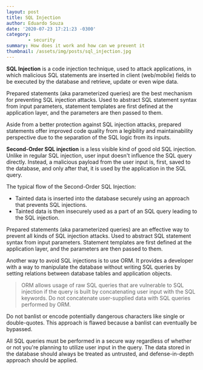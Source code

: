 ```yaml
---
layout: post
title: SQL Injection
author: Eduardo Souza
date: '2020-07-23 17:21:23 -0300'
category:
        - security
summary: How does it work and how can we prevent it
thumbnail: /assets/img/posts/sql_injection.jpg
---
```


**SQL Injection** is a code injection technique, used to attack applications, in which malicious SQL statements are inserted in client (web/mobile) fields to be executed by the database and retrieve, update or even wipe data.

Prepared statements (aka parameterized queries) are the best mechanism for preventing SQL injection attacks. Used to abstract SQL statement syntax from input parameters, statement templates are first defined at the application layer, and the parameters are then passed to them.

Aside from a better protection against SQL injection attacks, prepared statements offer improved code quality from a legibility and maintainability perspective due to the separation of the SQL logic from its inputs.

**Second-Order SQL injection** is a less visible kind of good old SQL injection. Unlike in regular SQL injection, user input doesn't influence the SQL query directly. Instead, a malicious payload from the user input is, first, saved to the database, and only after that, it is used by the application in the SQL query.

The typical flow of the Second-Order SQL Injection:
 * Tainted data is inserted into the database securely using an approach that prevents SQL injections.
 * Tainted data is then insecurely used as a part of an SQL query leading to the SQL injection. 

Prepared statements (aka parameterized queries) are an effective way to prevent all kinds of SQL injection attacks. Used to abstract SQL statement syntax from input parameters. Statement templates are first defined at the application layer, and the parameters are then passed to them.  

Another way to avoid SQL injections is to use ORM. It provides a developer with a way to manipulate the database without writing SQL queries by setting relations between database tables and application objects.

> ORM allows usage of raw SQL queries that are vulnerable to SQL injection if the query is built by concatenating user input with the SQL keywords. Do not concatenate user-supplied data with SQL queries performed by ORM.

Do not banlist or encode potentially dangerous characters like single or double-quotes. This approach is flawed because a banlist can eventually be bypassed. 

All SQL queries must be performed in a secure way regardless of whether or not you're planning to utilize user input in the query. The data stored in the database should always be treated as untrusted, and defense-in-depth approach should be applied. 